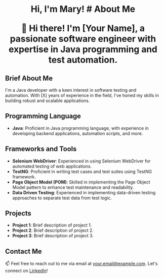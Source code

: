 <h1 align="center">
Hi, I'm Mary!
# About Me

👋 Hi there! I'm [Your Name], a passionate software engineer with expertise in Java programming and test automation.

## Brief About Me

I'm a Java developer with a keen interest in software testing and automation. With [X] years of experience in the field, I've honed my skills in building robust and scalable applications.

## Programming Language

- **Java**: Proficient in Java programming language, with experience in developing backend applications, automation scripts, and more.

## Frameworks and Tools

- **Selenium WebDriver**: Experienced in using Selenium WebDriver for automated testing of web applications.
- **TestNG**: Proficient in writing test cases and test suites using TestNG framework.
- **Page Object Model (POM)**: Skilled in implementing the Page Object Model pattern to enhance test maintenance and readability.
- **Data Driven Testing**: Experienced in implementing data-driven testing approaches to separate test data from test logic.

## Projects

- **Project 1**: Brief description of project 1.
- **Project 2**: Brief description of project 2.
- **Project 3**: Brief description of project 3.

## Contact Me

📫 Feel free to reach out to me via email at [your.email@example.com](mailto:your.email@example.com). Let's connect on [LinkedIn](https://www.linkedin.com/in/yourusername/)!

